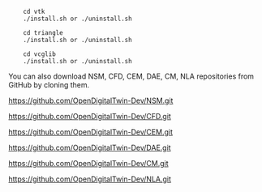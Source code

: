 ```
	cd vtk
	./install.sh or ./uninstall.sh
```

```
	cd triangle
	./install.sh or ./uninstall.sh
```

```
	cd vcglib
	./install.sh or ./uninstall.sh
```

You can also download NSM, CFD, CEM, DAE, CM, NLA repositories from GitHub by cloning them.

https://github.com/OpenDigitalTwin-Dev/NSM.git

https://github.com/OpenDigitalTwin-Dev/CFD.git

https://github.com/OpenDigitalTwin-Dev/CEM.git

https://github.com/OpenDigitalTwin-Dev/DAE.git

https://github.com/OpenDigitalTwin-Dev/CM.git

https://github.com/OpenDigitalTwin-Dev/NLA.git


